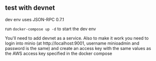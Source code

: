 ## test with devnet
dev env uses JSON-RPC 0.7.1

run `docker-compose up -d` to start the dev env

You'll need to add devnet as a service. 
Also to make it work you need to login into minio (at http://localhost:9001, username minioadmin and password is the same) 
and create an access key with the same values as the AWS access key specified in the docker compose

